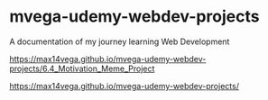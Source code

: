 # mvega-udemy-webdev-projects
A documentation of my journey learning Web Development

https://max14vega.github.io/mvega-udemy-webdev-projects/6.4_Motivation_Meme_Project

https://max14vega.github.io/mvega-udemy-webdev-projects/
